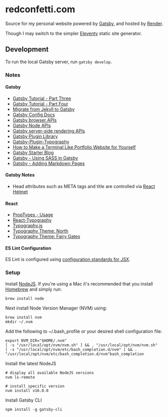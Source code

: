 # redconfetti.com

Source for my personal website powered by [Gatsby](https://www.gatsbyjs.org/),
and hosted by [Render](https://render.com/).

Though I may switch to the simpler [Eleventy] static site generator.

[Eleventy]: https://www.11ty.dev/

## Development

To run the local Gatsby server, run `gatsby develop`.

### Notes

#### Gatsby

- [Gatsby Tutorial - Part Three](https://www.gatsbyjs.org/tutorial/part-three/)
- [Gatsby Tutorial - Part Four](https://www.gatsbyjs.org/tutorial/part-four/)
- [Migrate from Jekyll to Gatsby](https://www.gatsbyjs.org/blog/2017-11-08-migrate-from-jekyll-to-gatsby/)
- [Gatsby Config Docs](https://www.gatsbyjs.org/docs/gatsby-config/)
- [Gatsby browser APIs](https://www.gatsbyjs.org/docs/browser-apis/)
- [Gatsby Node APIs](https://www.gatsbyjs.org/docs/node-apis/)
- [Gatsby server-side rendering APIs](https://www.gatsbyjs.org/docs/ssr-apis/)
- [Gatsby Plugin Library](https://www.gatsbyjs.org/plugins/)
- [Gatsby-Plugin-Typography](https://www.npmjs.com/package/gatsby-plugin-typography)
- [How to Make a Terminal Like Portfolio Website for Yourself](https://hackernoon.com/how-to-make-a-terminal-like-portfolio-website-for-yourself-27d7a7030004)
- [Gatsby Starter Blog](https://github.com/gatsbyjs/gatsby-starter-blog/blob/master/README.md)
- [Gatsby - Using SASS in Gatsby](https://www.gatsbyjs.org/docs/sass/)
- [Gatsby - Adding Markdown Pages](https://www.gatsbyjs.org/docs/adding-markdown-pages/)

#### Gatsby Notes

- Head attributes such as META tags and title are controlled via [React Helmet]

[React Helmet]: https://www.gatsbyjs.com/docs/add-page-metadata/

#### React

- [PropTypes - Usage](https://github.com/facebook/prop-types#usage)
- [React-Typography](https://www.npmjs.com/package/react-typography)
- [Typography.js](https://kyleamathews.github.io/typography.js/)
- [Typography Theme: North](https://www.npmjs.com/package/typography-theme-north)
- [Typography Theme: Fairy Gates](https://www.npmjs.com/package/typography-theme-fairy-gates)

#### ES Lint Configuration

ES Lint is configured using [configuration standards for JSX].

[configuration standards for JSX]: https://github.com/standard/eslint-config-standard-jsx

### Setup

Install [NodeJS](https://nodejs.org/en/download/). If you're using a Mac it's
recommended that you install [Homebrew](https://brew.sh/) and simply run:

```shell
brew install node
```

Next install Node Version Manager (NVM) using:

```shell
brew install nvm
mkdir ~/.nvm
```

Add the following to ~/.bash_profile or your desired shell configuration file:

```shell
export NVM_DIR="$HOME/.nvm"
[ -s "/usr/local/opt/nvm/nvm.sh" ] && . "/usr/local/opt/nvm/nvm.sh"
[ -s "/usr/local/opt/nvm/etc/bash_completion.d/nvm" ] && . "/usr/local/opt/nvm/etc/bash_completion.d/nvm"bash_completion
```

Install the latest NodeJS

```shell
# display all available NodeJS versions
nvm ls-remote

# install specific version
nvm install v16.0.0
```

Install Gatsby CLI

```shell
npm install -g gatsby-cli
```
